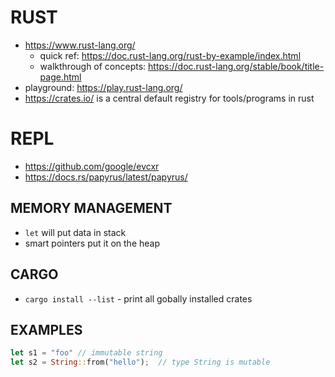 # RUST
- https://www.rust-lang.org/
    - quick ref: https://doc.rust-lang.org/rust-by-example/index.html
    - walkthrough of concepts: https://doc.rust-lang.org/stable/book/title-page.html
- playground: https://play.rust-lang.org/
- https://crates.io/ is a central default registry for tools/programs in rust

# REPL
- https://github.com/google/evcxr
- https://docs.rs/papyrus/latest/papyrus/

## MEMORY MANAGEMENT
- `let` will put data in stack
- smart pointers put it on the heap

## CARGO
- `cargo install --list` - print all gobally installed crates

## EXAMPLES
```rust
let s1 = "foo" // immutable string
let s2 = String::from("hello");  // type String is mutable
```
